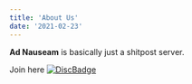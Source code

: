 ```yaml
---
title: 'About Us'
date: '2021-02-23'
---
```


**Ad Nauseam** is basically just a shitpost server.

Join here [![DiscBadge]][DiscLink]

[DiscBadge]: https://img.shields.io/badge/Ad%20Nauseam-808080?style=flat&logo=discord
[DiscLink]: https://discord.gg/gBPuTjwebT
